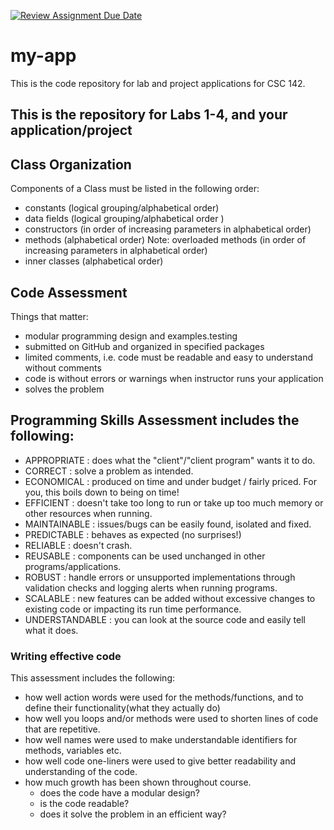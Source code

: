 [![Review Assignment Due Date](https://classroom.github.com/assets/deadline-readme-button-24ddc0f5d75046c5622901739e7c5dd533143b0c8e959d652212380cedb1ea36.svg)](https://classroom.github.com/a/hVxGy5zQ)
# my-app
This is the code repository for lab and project applications for CSC 142.

## This is the repository for Labs 1-4, and your application/project

## Class Organization
Components of a Class must be listed in the following order:
* constants (logical grouping/alphabetical order)
* data fields (logical grouping/alphabetical order )
* constructors (in order of increasing parameters in alphabetical order)
* methods (alphabetical order) Note: overloaded methods (in order of increasing parameters in alphabetical order)
* inner classes (alphabetical order)


## Code Assessment
Things that matter:
* modular programming design and examples.testing
* submitted on GitHub and organized in specified packages
* limited comments, i.e. code must be readable and easy to understand without comments
* code is without errors or warnings when instructor runs your application
* solves the problem


## Programming Skills Assessment includes the following:
* APPROPRIATE    : does what the "client"/"client program" wants it to do.
* CORRECT        : solve a problem as intended.
* ECONOMICAL     : produced on time and under budget / fairly priced. For you, this boils down to being on time!
* EFFICIENT      : doesn't take too long to run or take up too much memory or other resources when running.
* MAINTAINABLE   : issues/bugs can be easily found, isolated and fixed.
* PREDICTABLE    : behaves as expected (no surprises!)
* RELIABLE       : doesn't crash.
* REUSABLE       : components can be used unchanged in other programs/applications.
* ROBUST         : handle errors or unsupported implementations through validation checks and logging alerts when running programs.
* SCALABLE       : new features can be added without excessive changes to existing code or impacting its run time performance.
* UNDERSTANDABLE : you can look at the source code and easily tell what it does.


### Writing effective code 
This assessment includes the following:
* how well action words were used for the methods/functions, and to define their functionality(what they actually do)
* how well you loops and/or methods were used to shorten lines of code that are repetitive.
* how well names were used to make understandable identifiers for methods, variables etc.
* how well code one-liners were used to give better readability and understanding of the code.
* how much growth has been shown throughout course.
  * does the code have a modular design?
  * is the code readable?
  * does it solve the problem in an efficient way?

  
